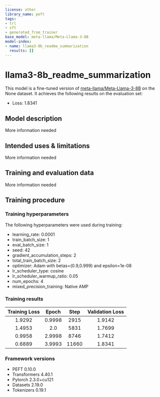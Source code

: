 ```yaml
---
license: other
library_name: peft
tags:
- trl
- sft
- generated_from_trainer
base_model: meta-llama/Meta-Llama-3-8B
model-index:
- name: llama3-8b_readme_summarization
  results: []
---
```


<!-- This model card has been generated automatically according to the information the Trainer had access to. You
should probably proofread and complete it, then remove this comment. -->

# llama3-8b_readme_summarization

This model is a fine-tuned version of [meta-llama/Meta-Llama-3-8B](https://huggingface.co/meta-llama/Meta-Llama-3-8B) on the None dataset.
It achieves the following results on the evaluation set:
- Loss: 1.8341

## Model description

More information needed

## Intended uses & limitations

More information needed

## Training and evaluation data

More information needed

## Training procedure

### Training hyperparameters

The following hyperparameters were used during training:
- learning_rate: 0.0001
- train_batch_size: 1
- eval_batch_size: 1
- seed: 42
- gradient_accumulation_steps: 2
- total_train_batch_size: 2
- optimizer: Adam with betas=(0.9,0.999) and epsilon=1e-08
- lr_scheduler_type: cosine
- lr_scheduler_warmup_ratio: 0.05
- num_epochs: 4
- mixed_precision_training: Native AMP

### Training results

| Training Loss | Epoch  | Step  | Validation Loss |
|:-------------:|:------:|:-----:|:---------------:|
| 1.9292        | 0.9998 | 2915  | 1.9142          |
| 1.4953        | 2.0    | 5831  | 1.7699          |
| 0.9958        | 2.9998 | 8746  | 1.7412          |
| 0.6889        | 3.9993 | 11660 | 1.8341          |


### Framework versions

- PEFT 0.10.0
- Transformers 4.40.1
- Pytorch 2.3.0+cu121
- Datasets 2.19.0
- Tokenizers 0.19.1